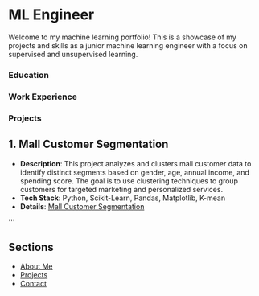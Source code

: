 # ML Engineer 

Welcome to my machine learning portfolio! This is a showcase of my projects and skills as a junior machine learning engineer with a focus on supervised and unsupervised learning.

### Education

### Work Experience

### Projects
## 1. **Mall Customer Segmentation**
- **Description**: This project analyzes and clusters mall customer data to identify distinct segments based on gender, age, annual income, and spending score. The goal is to use clustering techniques to group customers for targeted marketing and personalized services.
- **Tech Stack**: Python, Scikit-Learn, Pandas, Matplotlib, K-mean
- **Details**: [Mall Customer Segmentation][mall-segmentation]

'''

  [mall-segmentation]: https://github.com/MohamedAhmed35/portfolio/blob/main/projects/ML%20projects/Unsupervised/Mall_customer_segmentation.ipynb 


## Sections
- [About Me](about.md)
- [Projects](projects.md)
- [Contact](contact.md)
